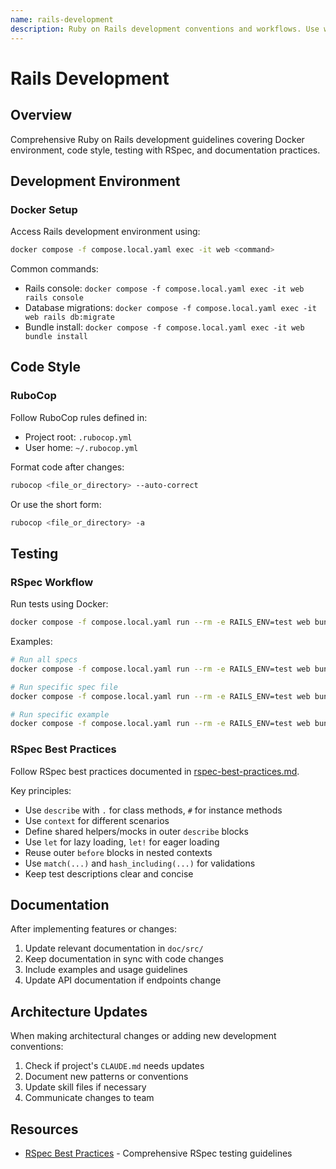 ```yaml
---
name: rails-development
description: Ruby on Rails development conventions and workflows. Use when working with Rails projects including Docker setup, RuboCop style enforcement, RSpec testing, and documentation updates.
---
```


# Rails Development

## Overview

Comprehensive Ruby on Rails development guidelines covering Docker environment, code style, testing with RSpec, and documentation practices.

## Development Environment

### Docker Setup

Access Rails development environment using:

```bash
docker compose -f compose.local.yaml exec -it web <command>
```

Common commands:
- Rails console: `docker compose -f compose.local.yaml exec -it web rails console`
- Database migrations: `docker compose -f compose.local.yaml exec -it web rails db:migrate`
- Bundle install: `docker compose -f compose.local.yaml exec -it web bundle install`

## Code Style

### RuboCop

Follow RuboCop rules defined in:
- Project root: `.rubocop.yml`
- User home: `~/.rubocop.yml`

Format code after changes:

```bash
rubocop <file_or_directory> --auto-correct
```

Or use the short form:

```bash
rubocop <file_or_directory> -a
```

## Testing

### RSpec Workflow

Run tests using Docker:

```bash
docker compose -f compose.local.yaml run --rm -e RAILS_ENV=test web bundle exec rspec <spec_file>
```

Examples:
```bash
# Run all specs
docker compose -f compose.local.yaml run --rm -e RAILS_ENV=test web bundle exec rspec

# Run specific spec file
docker compose -f compose.local.yaml run --rm -e RAILS_ENV=test web bundle exec rspec spec/models/user_spec.rb

# Run specific example
docker compose -f compose.local.yaml run --rm -e RAILS_ENV=test web bundle exec rspec spec/models/user_spec.rb:42
```

### RSpec Best Practices

Follow RSpec best practices documented in [rspec-best-practices.md](references/rspec-best-practices.md).

Key principles:
- Use `describe` with `.` for class methods, `#` for instance methods
- Use `context` for different scenarios
- Define shared helpers/mocks in outer `describe` blocks
- Use `let` for lazy loading, `let!` for eager loading
- Reuse outer `before` blocks in nested contexts
- Use `match(...)` and `hash_including(...)` for validations
- Keep test descriptions clear and concise

## Documentation

After implementing features or changes:

1. Update relevant documentation in `doc/src/`
2. Keep documentation in sync with code changes
3. Include examples and usage guidelines
4. Update API documentation if endpoints change

## Architecture Updates

When making architectural changes or adding new development conventions:

1. Check if project's `CLAUDE.md` needs updates
2. Document new patterns or conventions
3. Update skill files if necessary
4. Communicate changes to team

## Resources

- [RSpec Best Practices](references/rspec-best-practices.md) - Comprehensive RSpec testing guidelines
